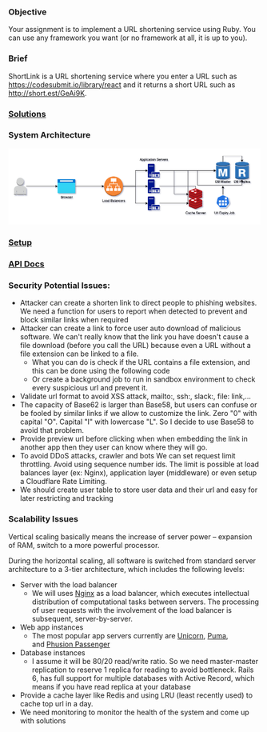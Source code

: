 ### Objective

Your assignment is to implement a URL shortening service using Ruby. You can use any framework you want (or no framework at all, it is up to you).

### Brief

ShortLink is a URL shortening service where you enter a URL such as https://codesubmit.io/library/react and it returns a short URL such as http://short.est/GeAi9K.

### [Solutions](/docs/solutions.md)

### System Architecture
![System Architecture](docs/images/system_architecture.png)

### [Setup](/docs/setup.md)

### [API Docs](/docs/apis.md)

### Security Potential Issues:

- Attacker can create a shorten link to direct people to phishing websites. We need a function for users to report when detected to prevent and block similar links when required
- Attacker can create a link to force user auto download of malicious software. We can't really know that the link you have doesn't cause a file download (before you call the URL) because even a URL without a file extension can be linked to a file.
    - What you can do is check if the URL contains a file extension, and this can be done using the following code
    - Or create a background job to run in sandbox environment to check every suspicious url and prevent it.
- Validate url format to avoid XSS attack, mailto:, ssh:, slack:, file: link,…
- The capacity of Base62 is larger than Base58, but users can confuse or be fooled by similar links if we allow to customize the link. Zero "0" with capital "O". Capital "I" with lowercase "L". So I decide to use Base58 to avoid that problem.
- Provide preview url before clicking when when embedding the link in another app then they user can know where they will go.
- To avoid DDoS attacks, crawler and bots We can set request limit throttling. Avoid using sequence number ids. The limit is possible at load balances layer (ex: Nginx), application layer (middleware) or even setup a Cloudflare Rate Limiting.
- We should create user table to store user data and their url and easy for later restricting and tracking

### ****Scalability Issues****

Vertical scaling basically means the increase of server power – expansion of RAM, switch to a more powerful processor.

During the horizontal scaling, all software is switched from standard server architecture to a 3-tier architecture, which includes the following levels:

- Server with the load balancer
    - We will uses [Nginx](https://www.nginx.com/) as a load balancer, which executes intellectual distribution of computational tasks between servers. The processing of user requests with the involvement of the load balancer is subsequent, server-by-server.
- Web app instances
    - The most popular app servers currently are [Unicorn](https://github.com/defunkt/unicorn), [Puma](https://github.com/puma/puma), and [Phusion Passenger](https://www.phusionpassenger.com/)
- Database instances
    - I assume it will be 80/20 read/write ratio. So we need master-master replication to reserve 1 replica for reading to avoid bottleneck. Rails 6, has full support for multiple databases with Active Record, which means if you have read replica at your database
- Provide a cache layer like Redis  and using LRU (least recently used) to cache top url in a day.
- We need monitoring to monitor the health of the system and come up with solutions
